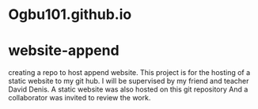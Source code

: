 # Ogbu101.github.io
# website-append
creating a repo to host append website.
This project is for the hosting of a static website to my git hub.
I will be supervised by my friend and teacher David Denis.
A static website was also hosted on this git repository
And a collaborator was invited to review the work.